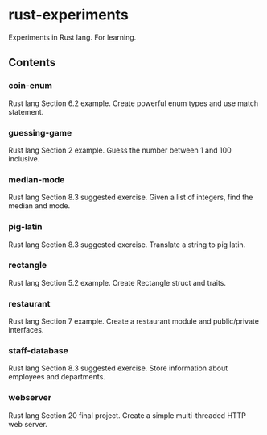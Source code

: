 # rust-experiments
Experiments in Rust lang. For learning.

## Contents

### coin-enum
Rust lang Section 6.2 example. Create powerful enum types and use match statement.

### guessing-game
Rust lang Section 2 example. Guess the number between 1 and 100 inclusive.

### median-mode
Rust lang Section 8.3 suggested exercise. Given a list of integers, find the median and mode.

### pig-latin
Rust lang Section 8.3 suggested exercise. Translate a string to pig latin.

### rectangle
Rust lang Section 5.2 example. Create Rectangle struct and traits.

### restaurant
Rust lang Section 7 example. Create a restaurant module and public/private interfaces.

### staff-database
Rust lang Section 8.3 suggested exercise. Store information about employees and departments.

### webserver
Rust lang Section 20 final project. Create a simple multi-threaded HTTP web server.
